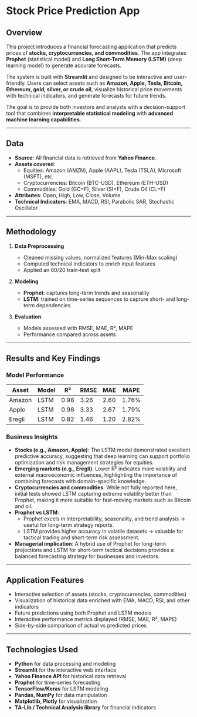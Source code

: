 # Stock Price Prediction App

## Overview
This project introduces a financial forecasting application that predicts prices of **stocks, cryptocurrencies, and commodities**. The app integrates **Prophet** (statistical model) and **Long Short-Term Memory (LSTM)** (deep learning model) to generate accurate forecasts.  

The system is built with **Streamlit** and designed to be interactive and user-friendly. Users can select assets such as **Amazon, Apple, Tesla, Bitcoin, Ethereum, gold, silver, or crude oil**, visualize historical price movements with technical indicators, and generate forecasts for future trends.  

The goal is to provide both investors and analysts with a decision-support tool that combines **interpretable statistical modeling** with **advanced machine learning capabilities**.  

---

## Data
- **Source**: All financial data is retrieved from **Yahoo Finance**.  
- **Assets covered**:  
  - Equities: Amazon (AMZN), Apple (AAPL), Tesla (TSLA), Microsoft (MSFT), etc.  
  - Cryptocurrencies: Bitcoin (BTC-USD), Ethereum (ETH-USD)  
  - Commodities: Gold (GC=F), Silver (SI=F), Crude Oil (CL=F)  
- **Attributes**: Open, High, Low, Close, Volume  
- **Technical Indicators**: EMA, MACD, RSI, Parabolic SAR, Stochastic Oscillator  

---

## Methodology
1. **Data Preprocessing**  
   - Cleaned missing values, normalized features (Min-Max scaling)  
   - Computed technical indicators to enrich input features  
   - Applied an 80/20 train-test split  

2. **Modeling**  
   - **Prophet**: captures long-term trends and seasonality  
   - **LSTM**: trained on time-series sequences to capture short- and long-term dependencies  

3. **Evaluation**  
   - Models assessed with RMSE, MAE, R², MAPE  
   - Performance compared across assets  

---

## Results and Key Findings

### Model Performance
| Asset     | Model   | R²   | RMSE | MAE  | MAPE  |
|-----------|---------|------|------|------|-------|
| Amazon    | LSTM    | 0.98 | 3.26 | 2.60 | 1.76% |
| Apple     | LSTM    | 0.98 | 3.33 | 2.67 | 1.79% |
| Eregli    | LSTM    | 0.82 | 1.46 | 1.20 | 2.82% |

### Business Insights
- **Stocks (e.g., Amazon, Apple)**: The LSTM model demonstrated excellent predictive accuracy, suggesting that deep learning can support portfolio optimization and risk management strategies for equities.  
- **Emerging markets (e.g., Eregli)**: Lower R² indicates more volatility and external macroeconomic influences, highlighting the importance of combining forecasts with domain-specific knowledge.  
- **Cryptocurrencies and commodities**: While not fully reported here, initial tests showed LSTM capturing extreme volatility better than Prophet, making it more suitable for fast-moving markets such as Bitcoin and oil.  
- **Prophet vs LSTM**:  
  - Prophet excels in interpretability, seasonality, and trend analysis → useful for long-term strategy reports.  
  - LSTM provides higher accuracy in volatile datasets → valuable for tactical trading and short-term risk assessment.  
- **Managerial implication**: A hybrid use of Prophet for long-term projections and LSTM for short-term tactical decisions provides a balanced forecasting strategy for businesses and investors.  

---

## Application Features
- Interactive selection of assets (stocks, cryptocurrencies, commodities)  
- Visualization of historical data enriched with EMA, MACD, RSI, and other indicators  
- Future predictions using both Prophet and LSTM models  
- Interactive performance metrics displayed (RMSE, MAE, R², MAPE)  
- Side-by-side comparison of actual vs predicted prices  

---

## Technologies Used
- **Python** for data processing and modeling  
- **Streamlit** for the interactive web interface  
- **Yahoo Finance API** for historical data retrieval  
- **Prophet** for time-series forecasting  
- **TensorFlow/Keras** for LSTM modeling  
- **Pandas, NumPy** for data manipulation  
- **Matplotlib, Plotly** for visualization  
- **TA-Lib / Technical Analysis library** for financial indicators  

